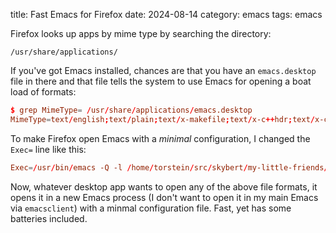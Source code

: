 title: Fast Emacs for Firefox
date: 2024-08-14
category: emacs
tags: emacs

Firefox looks up apps by mime type by searching the directory:
```text
/usr/share/applications/
```

If you've got Emacs installed, chances are that you have an
`emacs.desktop` file in there and that file tells the system to use
Emacs for opening a boat load of formats:

```conf
$ grep MimeType= /usr/share/applications/emacs.desktop
MimeType=text/english;text/plain;text/x-makefile;text/x-c++hdr;text/x-c++src;text/x-chdr;text/x-csrc;text/x-java;text/x-moc;text/x-pascal;text/x-tcl;text/x-tex;application/x-shellscript;text/x-c;text/x-c++;
```

To make Firefox open Emacs with a _minimal_ configuration, I changed
the `Exec=` line like this:

```conf
Exec=/usr/bin/emacs -Q -l /home/torstein/src/skybert/my-little-friends/emacs/.emacs.minimal %F
```

Now, whatever desktop app wants to open any of the above file formats,
it opens it in a new Emacs process (I don't want to open it in my main
Emacs via `emacsclient`) with a minmal configuration file. Fast, yet
has some batteries included.



